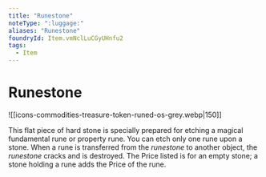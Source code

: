 ```yaml
---
title: "Runestone"
noteType: ":luggage:"
aliases: "Runestone"
foundryId: Item.vmNclLuCGyUHnfu2
tags:
  - Item
---
```


# Runestone
![[icons-commodities-treasure-token-runed-os-grey.webp|150]]

This flat piece of hard stone is specially prepared for etching a magical fundamental rune or property rune. You can etch only one rune upon a stone. When a rune is transferred from the _runestone_ to another object, the _runestone_ cracks and is destroyed. The Price listed is for an empty stone; a stone holding a rune adds the Price of the rune.
